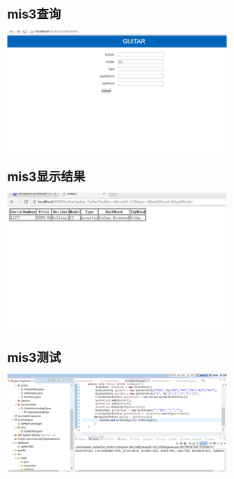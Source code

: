 # mis3查询
![查询](https://github.com/yt09143681/mis3/blob/master/1.png)
# mis3显示结果
![显示结果](https://github.com/yt09143681/mis3/blob/master/2.png)
# mis3测试
![测试](https://github.com/yt09143681/mis3/blob/master/3.png)
